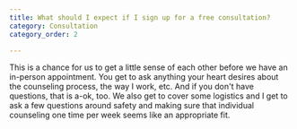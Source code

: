 ```yaml
---
title: What should I expect if I sign up for a free consultation?
category: Consultation
category_order: 2

---
```

<p>This is a chance for us to get a little sense of each other before we have an in-person appointment. You get to ask anything your heart desires about the counseling process, the way I work, etc. And if you don't have questions, that is a-ok, too. We also get to cover some logistics and I get to ask a few questions around safety and making sure that individual counseling one time per week seems like an appropriate fit.</p>
